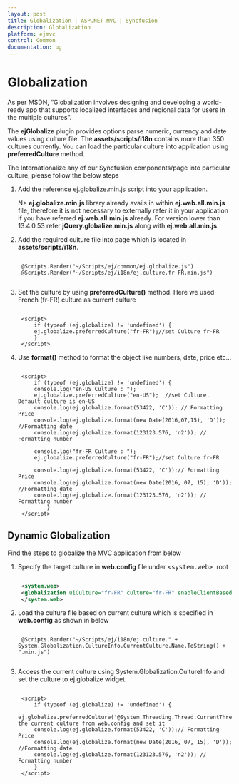 ```yaml
---
layout: post
title: Globalization | ASP.NET MVC | Syncfusion
description: Globalization
platform: ejmvc
control: Common 
documentation: ug
---
```


# Globalization

As per MSDN, “Globalization involves designing and developing a world-ready app that supports localized interfaces and regional data for users in the multiple cultures”.

The **ejGlobalize** plugin provides options parse numeric, currency and date values using culture file. The **assets/scripts/i18n** contains more than 350 cultures currently. You can load the particular culture into application using **preferredCulture** method.

The Internationalize any of our Syncfusion components/page into particular culture, please follow the below steps

1. Add the reference ej.globalize.min.js script into your application. 

   N> **ej.globalize.min.js** library already avails in within **ej.web.all.min.js** file, therefore it is not necessary to externally refer it in your application if you have referred **ej.web.all.min.js** already. For version lower than 13.4.0.53 refer **jQuery.globalize.min.js** along with **ej.web.all.min.js**

2. Add the required culture file into page which is located in **assets/scripts/i18n**.

   ~~~ cshtml
   
	@Scripts.Render("~/Scripts/ej/common/ej.globalize.js")
	@Scripts.Render("~/Scripts/ej/i18n/ej.culture.fr-FR.min.js")
		
   ~~~

3. Set the culture by using  **preferredCulture()** method. Here we used French (fr-FR) culture as current culture   

   ~~~ cshtml
   
	<script>
		if (typeof (ej.globalize) != 'undefined') {
		ej.globalize.preferredCulture("fr-FR");//set Culture fr-FR 
		}
	</script>

   ~~~
   
4. Use **format()** method to format the object like numbers, date, price etc…   

   ~~~ cshtml
   
	<script>
		if (typeof (ej.globalize) != 'undefined') {
		console.log("en-US Culture : ");
		ej.globalize.preferredCulture("en-US");  //set Culture. Default culture is en-US         
		console.log(ej.globalize.format(53422, 'C')); // Formatting Price
		console.log(ej.globalize.format(new Date(2016,07,15), 'D')); //Formatting date
		console.log(ej.globalize.format(123123.576, 'n2')); // Formatting number

		console.log("fr-FR Culture : ");
		ej.globalize.preferredCulture("fr-FR");//set Culture fr-FR 
				
		console.log(ej.globalize.format(53422, 'C'));// Formatting Price
		console.log(ej.globalize.format(new Date(2016, 07, 15), 'D')); //Formatting date
		console.log(ej.globalize.format(123123.576, 'n2')); // Formatting number          
			}
    </script>

   ~~~

## Dynamic Globalization

Find the steps to globalize the MVC application from below

1. Specify the target culture in **web.config** file under <kbd> <system.web> </kbd> root

   ~~~ xml
   
	<system.web>
	<globalization uiCulture="fr-FR" culture="fr-FR" enableClientBasedCulture="true"/>
	</system.web>

   ~~~

2. Load the culture file based on current culture which is specified in **web.config** as shown in below


   ~~~ cshtml
   
	@Scripts.Render("~/Scripts/ej/i18n/ej.culture." + System.Globalization.CultureInfo.CurrentCulture.Name.ToString() + ".min.js")
			
   ~~~

3. Access the current culture using System.Globalization.CultureInfo and set the culture to ej.globalize widget.

   ~~~ cshtml
   
	<script>
		if (typeof (ej.globalize) != 'undefined') {
		ej.globalize.preferredCulture('@System.Threading.Thread.CurrentThread.CurrentCulture.Name');//access the current culture from web.config and set it
		console.log(ej.globalize.format(53422, 'C'));// Formatting Price
		console.log(ej.globalize.format(new Date(2016, 07, 15), 'D')); //Formatting date
		console.log(ej.globalize.format(123123.576, 'n2')); // Formatting number
        }
	</script>

   ~~~
   